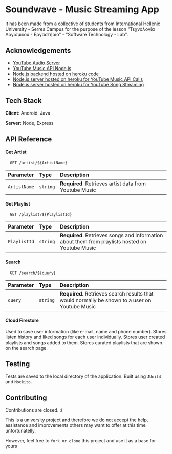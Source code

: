 
# Soundwave - Music Streaming App

It has been made from a collective of students from International Hellenic University - Serres Campus for the purpose of the lesson 
"Τεχνολογία Λογισμικού - Εργαστήριο" - "Software Technology - Lab".


## Acknowledgements

 - [YouTube Audio Server](https://github.com/codealchemist/youtube-audio-server)
 - [YouTube Music API Node.js](https://github.com/vladdenisov/ytmusic-api)
 - [Node.js backend hosted on heroku code](https://github.com/J-h-o/node.js-server-to-talk-with-youtube-music-api-npm-plugin)
 - [Node.js server hosted on heroku for YouTube Music API Calls](https://yma-server.herokuapp.com/)
 - [Node.js server hosted on heroku for YouTube Song Streaming](https://stream-server-youtube.herokuapp.com/)


## Tech Stack

**Client:** Android, Java

**Server:** Node, Express


## API Reference

#### Get Artist

```http
  GET /artist/${ArtistName}
```

| Parameter | Type     | Description                |
| :-------- | :------- | :------------------------- |
| `ArtistName` | `string` | **Required**. Retrieves artist data from Youtube Music |

#### Get Playlist

```http
  GET /playlist/${PlaylistId}
```

| Parameter | Type     | Description                       |
| :-------- | :------- | :-------------------------------- |
| `PlaylistId`      | `string` | **Required**. Retrieves songs and information about them from playlists hosted on Youtube Music |

#### Search

```http
  GET /search/${query}
```

| Parameter | Type     | Description                       |
| :-------- | :------- | :-------------------------------- |
| `query`      | `string` | **Required**. Retrieves search results that would normally be shown to a user on Youtube Music |

#### Cloud Firestore

Used to save user information (like e-mail, name and phone number). 
Stores listen history and liked songs for each user individually.
Stores user created playlists and songs added to them.
Stores curated playlists that are shown on the search page.

## Testing

Tests are saved to the local directory of the application. Built using `JUnit4` and `Mockito`.



## Contributing

Contributions are closed. :(

This is a university project and therefore we do not accept the help, assistance and improvements others may want to offer at this time unfortunatelly.

However, feel free to `fork or clone` this project and use it as a base for yours 

